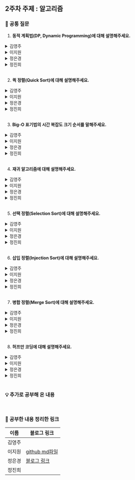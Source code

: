 ## 2주차 주제 : 알고리즘

### 🎨 공통 질문 

1. **동적 계획법(DP, Dynamic Programming)에 대해 설명해주세요.**

<details>
  <summary>김영주</summary>
  <!-- 내용 -->
</details>

<details>
  <summary>이지원</summary>
  
  동적 계획법이란 주어진 문제를 풀기 위해 문제를 여러 개의 하위 문제로 나누어 푸는 방법을 의미합니다.

  어떤 부분 문제가 다른 문제들을 해결하는데 사용될 수 있어, 답을 여러 번 계산하는 대신 한 번만 계산하고 그 결과를 재활용하는 메모이제이션(Memoization)기법으로 속도를 향상시킬 수 있습니다.
</details>

<details>
  <summary>정은경</summary>
  동적계획법은 복잡한 문제를 더 작은 하위 문제로 나누어 해결하는 알고리즘 설계 기법입니다.
  즉, 상향식 방법으로 작은 하위 문제들부터 시작해 그 결과를 저장하고, 이를 사용해 점진적으로 큰 문제를 해결하는 방법입니다. 
  대표적인 방식으로는 메모이제이션이 있으며, 이를 통해 중복 계산을 중리고 효율적인 시간 복잡도를 가질 수 있습니다.
</details>

<details>
  <summary>정진희</summary>
  <!-- 내용 -->
</details>

</br>

2. **퀵 정렬(Quick Sort)에 대해 설명해주세요.**

<details>
  <summary>김영주</summary>
  <!-- 내용 -->
</details>

<details>
  <summary>이지원</summary>
  퀵 정렬은 빠른 정렬 속도를 자랑하는 분할 정복 알고리즘 중 하나로, 피봇을 설정하고 피봇보다 큰 값과 작은 값으로 분할하여 정렬하는 방법입니다.
</details>

<details>
  <summary>정은경</summary>
  빠른 수행 속도를 자랑하는 비교 정렬 알고리즘입니다. 피봇을 설정하고 피봇보다 큰 값과 작은 값으로 분할하여 정렬합니다.
</details>

<details>
  <summary>정진희</summary>
  <!-- 내용 -->
</details>

</br>

3. **Big-O 표기법의 시간 복잡도 크기 순서를 말해주세요.**

<details>
  <summary>김영주</summary>
  <!-- 내용 -->
</details>

<details>
  <summary>이지원</summary>
  
  시간 복잡도는 알고리즘의 실행 속도를 의미합니다.

  Big-O 표기법의 시간 복잡도 크기 순서는 $O(1) < O(log N) < O(N) < O(NlogN) < O(N^2) < O(2^N) < O(N!)$입니다.
</details>

<details>
  <summary>정은경</summary>
  시간 복잡도는 코드의 실행시간을 의미합니다.

  Big-O 표기법의 시간 복잡도 크기 순서는 O(1) < O(log N) < O(N) < O(NlogN) < O(N^2) < O (N^3) < O(2^N) 입니다.

  * 상수시간 < 로그 시간 < 선형 시간< 선형 로그 시간 < 2차 시간 < 3차 시간 < 지수 시간
</details>

<details>
  <summary>정진희</summary>
  <!-- 내용 -->
</details>

</br>

4. **재귀 알고리즘에 대해 설명해주세요.**

<details>
  <summary>김영주</summary>
  <!-- 내용 -->
</details>

<details>
  <summary>이지원</summary>

  재귀 알고리즘은 함수 내부에서 함수가 자기 자신을 또 다시 호출하여 문제를 해결하는 알고리즘을 말합니다.

  재귀 알고리즘의 경우 무한루프에 빠지지 않도록 종료 조건을 명확하게 설정해주어야 합니다.
</details>

<details>
  <summary>정은경</summary>
  재귀 알고리즘은 함수기 자기 자신을 호출하여 문제를 해결하는 알고리즘 설계방식입니다. 
  재귀함수는 기본적으로 무한 루프를 방지하는 종료 조건과 문제를 더 작은 문제로 나누고 자신을 호출하여 작업하는 재귀 단계로 구성됩니다.
</details>

<details>
  <summary>정진희</summary>
  <!-- 내용 -->
</details>

</br>

5. **선택 정렬(Selection Sort)에 대해 설명해주세요.**

<details>
  <summary>김영주</summary>
  <!-- 내용 -->
</details>

<details>
  <summary>이지원</summary>

  선택 정렬은 가장 작은 데이터를 찾아 가장 앞의 데이터와 교환해나가는 방식으로, 시간 복잡도는 $O(N^2)$입니다.
</details>

<details>
  <summary>정은경</summary>
  선택 정렬은 정렬되지 않은 배열에서 가장 작은, 혹은 가장 큰 값을 선택하여 정렬된 부분에 하나씩 추가하는 방식으로 작동하는 정렬 알고리즘입니다.
  동작 원리는 주어진 배열에서 최솟값 또는 최댓값을 찾아 해다 값을 배열의 맨 앞 요소와 교환하고, 이 과정을 반복합니다.
</details>

<details>
  <summary>정진희</summary>
  <!-- 내용 -->
</details>

</br>

6. **삽입 정렬(Injection Sort)에 대해 설명해주세요.**

<details>
  <summary>김영주</summary>
  <!-- 내용 -->
</details>

<details>
  <summary>이지원</summary>

  삽입 정렬은 두 번째 값부터 시작해 그 앞에 존재하는 원소들과 비교하여 위치를 지정하는 방식입니다.

  최선의 경우 시간 복잡도는 $O(N)$이고, 평균, 최악의 경우 시간 복잡도는 $O(N^2)$입니다.
</details>

<details>
  <summary>정은경</summary>
  삽입정렬은 각 요소를 이미 정렬된 부분에 삽입하는 방식으로 작동되는 정렬 알고리즘입니다.
  삽입정렬의 작동 원리는 배열의 두 번째 요소부터 시작해, 해당 요소를 이전의 정렬된 부분과 비교하고 적절한 위치를 찾아 삽입합니다.
</details>

<details>
  <summary>정진희</summary>
  <!-- 내용 -->
</details>

</br>

7. **병합 정렬(Merge Sort)에 대해 설명해주세요.**

<details>
  <summary>김영주</summary>
  <!-- 내용 -->
</details>

<details>
  <summary>이지원</summary>

  병합 정렬은 하나의 리스트를 두 개의 리스트로 분할한 다음 각각의 분할된 리스트를 정렬한 후에 합해서 정렬된 하나의 리스트로 만드는 정렬 알고리즘입니다.

  시간 복잡도는 $O(NlogN)$입니다.
</details>

<details>
  <summary>정은경</summary>
  병합정렬은 배열을 두 개의 균등한 크기로 분할하고, 각각을 정렬한 후 병합하여 최종적으로 정렬된 배열을 만드는 방식으로 작동합니다.
</details>

<details>
  <summary>정진희</summary>
  <!-- 내용 -->
</details>

</br>

8. **허프만 코딩에 대해 설명해주세요.**

<details>
  <summary>김영주</summary>
  <!-- 내용 -->
</details>

<details>
  <summary>이지원</summary>

  허프만 코딩은 데이터 문자의 빈도 수를 가지고 압축하는 과정을 의미합니다.

  주로 접두부 코드와 최적 코드를 사용합니다. 이때 접두부 코드란, 각 문자에 부여된 이진 코드가 다른 이진 코드의 접두부가 되지 않는 코드를 의미합니다.
</details>

<details>
  <summary>정은경</summary>
  허프만 코딩은 주어진 데이터에서 각 문자의 빈도수를 기반으로 가변 길이의 접두사 코드를 생성하는 데이터 압축 알고리즘입니다.
  빈도가 높은 문자는 짧은 코드로, 빈도가 낮은 문자는 긴 코드로 표현하여 전제 데이터 크기를 최소화합니다.

  > 접두사 코드: 어떤 코드도 다른 코드의 접두사가 되지 않아, 디코딩 시 혼란인 없다
</details>

<details>
  <summary>정진희</summary>
  <!-- 내용 -->
</details>

</br>

### 💡 추가로 공부해 온 내용



</br>

### 💫 공부한 내용 정리한 링크
| 이름 | 블로그 링크 |
|------|--------------|
|김영주||
|이지원|<a href="algorithm_jiwon.md" target="_blank">github md파일</a>||
|정은경|<a href="https://velog.io/@jeg1124/series/%EC%95%8C%EA%B3%A0%EB%A6%AC%EC%A6%98" target="_blank">블로그 링크</a>|
|정진희||
